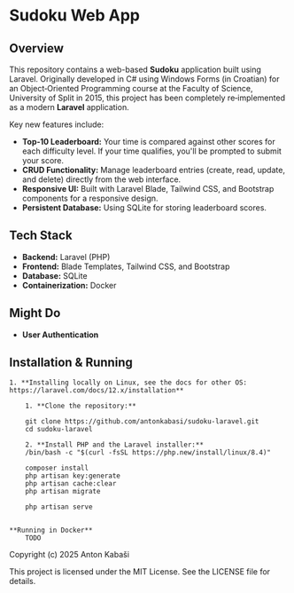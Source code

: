 # Sudoku Web App

## Overview

This repository contains a web-based **Sudoku** application built using Laravel. Originally developed in C# using Windows Forms (in Croatian) for an Object‑Oriented Programming course at the Faculty of Science, University of Split in 2015, this project has been completely re‑implemented as a modern **Laravel** application.

Key new features include:
- **Top‑10 Leaderboard:** Your time is compared against other scores for each difficulty level. If your time qualifies, you'll be prompted to submit your score.
- **CRUD Functionality:** Manage leaderboard entries (create, read, update, and delete) directly from the web interface.
- **Responsive UI:** Built with Laravel Blade, Tailwind CSS, and Bootstrap components for a responsive design.
- **Persistent Database:** Using SQLite for storing leaderboard scores.

## Tech Stack

- **Backend:** Laravel (PHP)
- **Frontend:** Blade Templates, Tailwind CSS, and Bootstrap
- **Database:** SQLite 
- **Containerization:** Docker

## Might Do
- **User Authentication**

## Installation & Running

    1. **Installing locally on Linux, see the docs for other OS: https://laravel.com/docs/12.x/installation**
        
        1. **Clone the repository:**

        git clone https://github.com/antonkabasi/sudoku-laravel.git
        cd sudoku-laravel
        
        2. **Install PHP and the Laravel installer:**
        /bin/bash -c "$(curl -fsSL https://php.new/install/linux/8.4)"

        composer install
        php artisan key:generate  
        php artisan cache:clear
        php artisan migrate

        php artisan serve


    **Running in Docker**
        TODO



Copyright (c) 2025 Anton Kabaši

This project is licensed under the MIT License. See the LICENSE file for details.